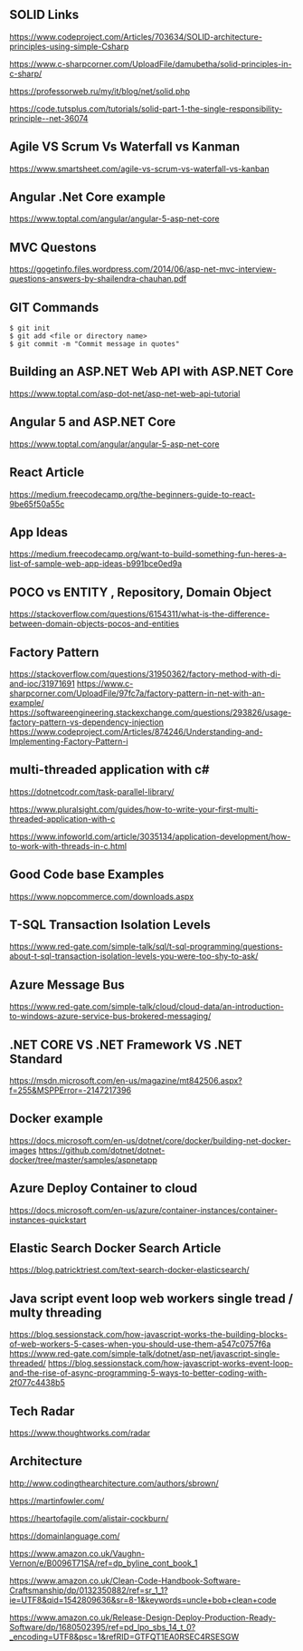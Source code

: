 ## SOLID Links
https://www.codeproject.com/Articles/703634/SOLID-architecture-principles-using-simple-Csharp

https://www.c-sharpcorner.com/UploadFile/damubetha/solid-principles-in-c-sharp/

https://professorweb.ru/my/it/blog/net/solid.php

https://code.tutsplus.com/tutorials/solid-part-1-the-single-responsibility-principle--net-36074

## Agile VS Scrum Vs Waterfall vs Kanman

https://www.smartsheet.com/agile-vs-scrum-vs-waterfall-vs-kanban

## Angular .Net Core example 
https://www.toptal.com/angular/angular-5-asp-net-core

## MVC Questons
https://gogetinfo.files.wordpress.com/2014/06/asp-net-mvc-interview-questions-answers-by-shailendra-chauhan.pdf

## GIT Commands

```
$ git init
$ git add <file or directory name>
$ git commit -m "Commit message in quotes"
```

## Building an ASP.NET Web API with ASP.NET Core
https://www.toptal.com/asp-dot-net/asp-net-web-api-tutorial

## Angular 5 and ASP.NET Core
https://www.toptal.com/angular/angular-5-asp-net-core

## React Article 
https://medium.freecodecamp.org/the-beginners-guide-to-react-9be65f50a55c

## App Ideas
https://medium.freecodecamp.org/want-to-build-something-fun-heres-a-list-of-sample-web-app-ideas-b991bce0ed9a

## POCO vs ENTITY , Repository, Domain Object 
https://stackoverflow.com/questions/6154311/what-is-the-difference-between-domain-objects-pocos-and-entities

## Factory Pattern 

https://stackoverflow.com/questions/31950362/factory-method-with-di-and-ioc/31971691
https://www.c-sharpcorner.com/UploadFile/97fc7a/factory-pattern-in-net-with-an-example/
https://softwareengineering.stackexchange.com/questions/293826/usage-factory-pattern-vs-dependency-injection
https://www.codeproject.com/Articles/874246/Understanding-and-Implementing-Factory-Pattern-i

## multi-threaded application with c#
https://dotnetcodr.com/task-parallel-library/

https://www.pluralsight.com/guides/how-to-write-your-first-multi-threaded-application-with-c

https://www.infoworld.com/article/3035134/application-development/how-to-work-with-threads-in-c.html

## Good Code base  Examples 

https://www.nopcommerce.com/downloads.aspx


## T-SQL Transaction Isolation Levels 

https://www.red-gate.com/simple-talk/sql/t-sql-programming/questions-about-t-sql-transaction-isolation-levels-you-were-too-shy-to-ask/


## Azure Message Bus 

https://www.red-gate.com/simple-talk/cloud/cloud-data/an-introduction-to-windows-azure-service-bus-brokered-messaging/

## .NET CORE VS .NET Framework VS .NET Standard

https://msdn.microsoft.com/en-us/magazine/mt842506.aspx?f=255&MSPPError=-2147217396


## Docker example 
https://docs.microsoft.com/en-us/dotnet/core/docker/building-net-docker-images
https://github.com/dotnet/dotnet-docker/tree/master/samples/aspnetapp

## Azure Deploy Container to cloud 
https://docs.microsoft.com/en-us/azure/container-instances/container-instances-quickstart

## Elastic Search Docker Search Article 
https://blog.patricktriest.com/text-search-docker-elasticsearch/

## Java script  event loop web workers  single tread / multy threading
https://blog.sessionstack.com/how-javascript-works-the-building-blocks-of-web-workers-5-cases-when-you-should-use-them-a547c0757f6a
https://www.red-gate.com/simple-talk/dotnet/asp-net/javascript-single-threaded/
https://blog.sessionstack.com/how-javascript-works-event-loop-and-the-rise-of-async-programming-5-ways-to-better-coding-with-2f077c4438b5

## Tech Radar 
https://www.thoughtworks.com/radar

## Architecture

http://www.codingthearchitecture.com/authors/sbrown/

https://martinfowler.com/

https://heartofagile.com/alistair-cockburn/

https://domainlanguage.com/

https://www.amazon.co.uk/Vaughn-Vernon/e/B0096T71SA/ref=dp_byline_cont_book_1

https://www.amazon.co.uk/Clean-Code-Handbook-Software-Craftsmanship/dp/0132350882/ref=sr_1_1?ie=UTF8&qid=1542809636&sr=8-1&keywords=uncle+bob+clean+code

https://www.amazon.co.uk/Release-Design-Deploy-Production-Ready-Software/dp/1680502395/ref=pd_lpo_sbs_14_t_0?_encoding=UTF8&psc=1&refRID=GTFQT1EA0RSEC4RSESGW
